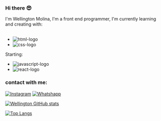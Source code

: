 ### Hi there  :sunglasses:

I'm Wellington Molina, I'm a front end programmer, I'm currently learning and creating with:
<br>
<br>
- <img src="https://img.shields.io/badge/HTML5-E34F26?style=for-the-badge&logo=html5&logoColor=white" alt="html-logo" />
- <img src="https://img.shields.io/badge/CSS3-1572B6?style=for-the-badge&logo=css3&logoColor=white" alt="css-logo" />
Starting:
- <img src="https://img.shields.io/badge/JavaScript-F7DF1E?style=for-the-badge&logo=javascript&logoColor=black" alt="javascript-logo" />
- <img src="https://img.shields.io/badge/React-20232A?style=for-the-badge&logo=react&logoColor=61DAFB" alt="react-logo" />

### contact with me:

<p>
  <a href="https://www.instagram.com/welmolinafs00/" target="blank"><img align="center" src="https://img.shields.io/badge/Instagram-E4405F?style=for-the-badge&logo=instagram&logoColor=white" alt="Instagram" /></a>     <a href="https://wa.me/5511977132552?text=Wellington+Desenvolvedor+front+end" target="blank"><img align="center" src="https://img.shields.io/badge/WhatsApp-25D366?style=for-the-badge&logo=whatsapp&logoColor=white" alt ="Whatshapp" /></a>

   

<br>
</p>


[![Wellington GitHub stats](https://github-readme-stats.vercel.app/api?username=Welmolinafs000)](https://github.com/anuraghazra/github-readme-stats)

[![Top Langs](https://github-readme-stats.vercel.app/api/top-langs/?username=Welmolinafs000)](https://github.com/anuraghazra/github-readme-stats)



